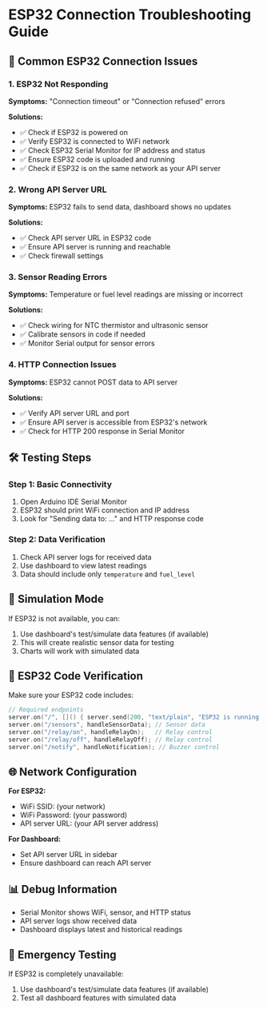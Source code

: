 # ESP32 Connection Troubleshooting Guide

## 🔧 **Common ESP32 Connection Issues**

### **1. ESP32 Not Responding**
**Symptoms:** "Connection timeout" or "Connection refused" errors

**Solutions:**
- ✅ Check if ESP32 is powered on
- ✅ Verify ESP32 is connected to WiFi network
- ✅ Check ESP32 Serial Monitor for IP address and status
- ✅ Ensure ESP32 code is uploaded and running
- ✅ Check if ESP32 is on the same network as your API server

### **2. Wrong API Server URL**
**Symptoms:** ESP32 fails to send data, dashboard shows no updates

**Solutions:**
- ✅ Check API server URL in ESP32 code
- ✅ Ensure API server is running and reachable
- ✅ Check firewall settings

### **3. Sensor Reading Errors**
**Symptoms:** Temperature or fuel level readings are missing or incorrect

**Solutions:**
- ✅ Check wiring for NTC thermistor and ultrasonic sensor
- ✅ Calibrate sensors in code if needed
- ✅ Monitor Serial output for sensor errors

### **4. HTTP Connection Issues**
**Symptoms:** ESP32 cannot POST data to API server

**Solutions:**
- ✅ Verify API server URL and port
- ✅ Ensure API server is accessible from ESP32's network
- ✅ Check for HTTP 200 response in Serial Monitor

## 🛠️ **Testing Steps**

### **Step 1: Basic Connectivity**
1. Open Arduino IDE Serial Monitor
2. ESP32 should print WiFi connection and IP address
3. Look for "Sending data to: ..." and HTTP response code

### **Step 2: Data Verification**
1. Check API server logs for received data
2. Use dashboard to view latest readings
3. Data should include only `temperature` and `fuel_level`

## 🔄 **Simulation Mode**

If ESP32 is not available, you can:
1. Use dashboard's test/simulate data features (if available)
2. This will create realistic sensor data for testing
3. Charts will work with simulated data

## 📱 **ESP32 Code Verification**

Make sure your ESP32 code includes:
```cpp
// Required endpoints
server.on("/", []() { server.send(200, "text/plain", "ESP32 is running."); });
server.on("/sensors", handleSensorData); // Sensor data
server.on("/relay/on", handleRelayOn);   // Relay control
server.on("/relay/off", handleRelayOff); // Relay control  
server.on("/notify", handleNotification); // Buzzer control
```

## 🌐 **Network Configuration**

**For ESP32:**
- WiFi SSID: (your network)
- WiFi Password: (your password)
- API server URL: (your API server address)

**For Dashboard:**
- Set API server URL in sidebar
- Ensure dashboard can reach API server

## 📊 **Debug Information**

- Serial Monitor shows WiFi, sensor, and HTTP status
- API server logs show received data
- Dashboard displays latest and historical readings

## 🚨 **Emergency Testing**

If ESP32 is completely unavailable:
1. Use dashboard's test/simulate data features (if available)
2. Test all dashboard features with simulated data 